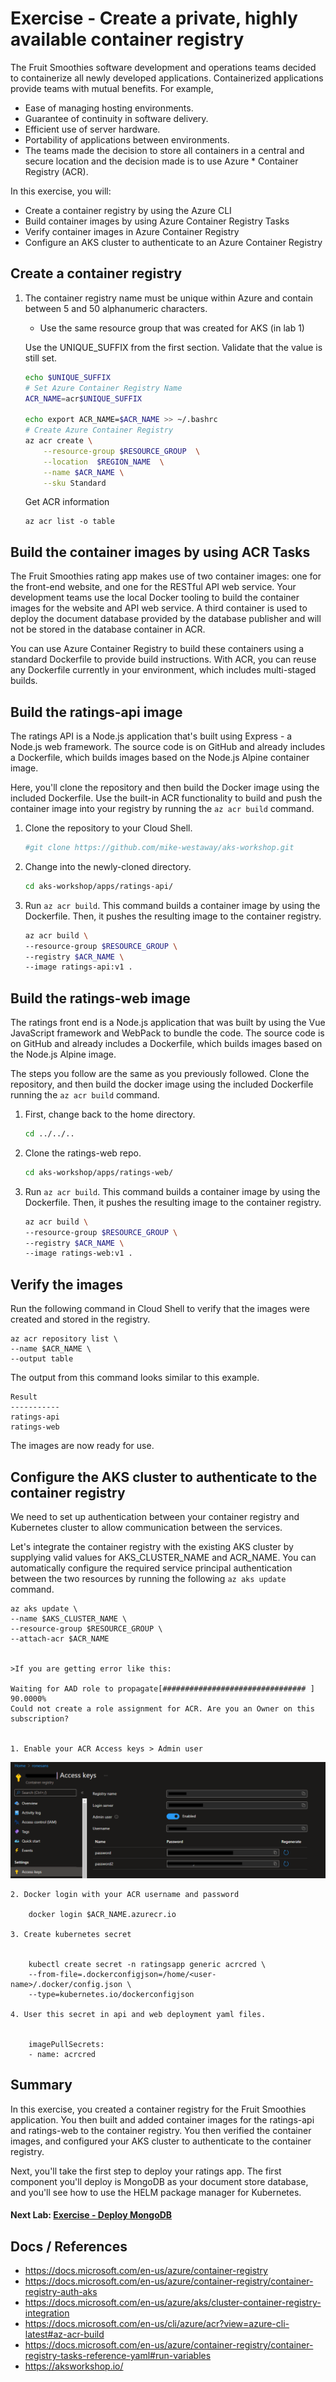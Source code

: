 Exercise - Create a private, highly available container registry
==

The Fruit Smoothies software development and operations teams decided to containerize all newly developed applications. Containerized applications provide teams with mutual benefits. For example,

* Ease of managing hosting environments.
* Guarantee of continuity in software delivery.
* Efficient use of server hardware.
* Portability of applications between environments.
* The teams made the decision to store all containers in a central and secure location and the decision made is to use Azure * Container Registry (ACR).

In this exercise, you will:

* Create a container registry by using the Azure CLI
* Build container images by using Azure Container Registry Tasks
* Verify container images in Azure Container Registry
* Configure an AKS cluster to authenticate to an Azure Container Registry

## Create a container registry

1. The container registry name must be unique       within Azure and contain between 5 and 50 alphanumeric characters.
   * Use the same resource group that was created for AKS (in lab 1)
   
   Use the UNIQUE_SUFFIX from the first section. Validate that the value is still set.
   
    ```bash
    echo $UNIQUE_SUFFIX
    # Set Azure Container Registry Name
    ACR_NAME=acr$UNIQUE_SUFFIX
   
    echo export ACR_NAME=$ACR_NAME >> ~/.bashrc
    # Create Azure Container Registry
    az acr create \
        --resource-group $RESOURCE_GROUP  \
        --location  $REGION_NAME  \
        --name $ACR_NAME \
        --sku Standard
    ```

    Get ACR information
    ```
    az acr list -o table
    ```
## Build the container images by using ACR Tasks
The Fruit Smoothies rating app makes use of two container images: one for the front-end website, and one for the RESTful API web service. Your development teams use the local Docker tooling to build the container images for the website and API web service. A third container is used to deploy the document database provided by the database publisher and will not be stored in the database container in ACR.

You can use Azure Container Registry to build these containers using a standard Dockerfile to provide build instructions. With ACR, you can reuse any Dockerfile currently in your environment, which includes multi-staged builds.

## Build the ratings-api image
The ratings API is a Node.js application that's built using Express - a Node.js web framework. The source code is on GitHub and already includes a Dockerfile, which builds images based on the Node.js Alpine container image.

Here, you'll clone the repository and then build the Docker image using the included Dockerfile. Use the built-in ACR functionality to build and push the container image into your registry by running the `az acr build` command.

1. Clone the repository to your Cloud Shell.

    ```bash
    #git clone https://github.com/mike-westaway/aks-workshop.git
    ```
2. Change into the newly-cloned directory.

    ```bash
    cd aks-workshop/apps/ratings-api/
    ```

3. Run `az acr build`. This command builds a container image by using the Dockerfile. Then, it pushes the resulting image to the container registry.

    ```bash
    az acr build \
    --resource-group $RESOURCE_GROUP \
    --registry $ACR_NAME \
    --image ratings-api:v1 .
    ```
## Build the ratings-web image
The ratings front end is a Node.js application that was built by using the Vue JavaScript framework and WebPack to bundle the code. The source code is on GitHub and already includes a Dockerfile, which builds images based on the Node.js Alpine image.

The steps you follow are the same as you previously followed. Clone the repository, and then build the docker image using the included Dockerfile running the `az acr build` command.


1. First, change back to the home directory.

    ```bash
    cd ../../..
    ```
2. Clone the ratings-web repo.

    ```bash
    cd aks-workshop/apps/ratings-web/
    ```

3. Run `az acr build`. This command builds a container image by using the Dockerfile. Then, it pushes the resulting image to the container registry.

    ```bash
    az acr build \
    --resource-group $RESOURCE_GROUP \
    --registry $ACR_NAME \
    --image ratings-web:v1 .
    ```

## Verify the images
Run the following command in Cloud Shell to verify that the images were created and stored in the registry.

    
    az acr repository list \
    --name $ACR_NAME \
    --output table
    
The output from this command looks similar to this example.

    
    Result
    -----------
    ratings-api
    ratings-web
    
The images are now ready for use.



## Configure the AKS cluster to authenticate to the container registry

We need to set up authentication between your container registry and Kubernetes cluster to allow communication between the services.

Let's integrate the container registry with the existing AKS cluster by supplying valid values for AKS_CLUSTER_NAME and ACR_NAME. You can automatically configure the required service principal authentication between the two resources by running the following `az aks update` command.

    az aks update \
    --name $AKS_CLUSTER_NAME \
    --resource-group $RESOURCE_GROUP \
    --attach-acr $ACR_NAME
    

    >If you are getting error like this:

    Waiting for AAD role to propagate[################################ ] 90.0000%
    Could not create a role assignment for ACR. Are you an Owner on this subscription?   
    

    1. Enable your ACR Access keys > Admin user

![ACR Access keys ](/labs/azure-container-registry/enable-adminuser.png "ACR Access keys ")

    2. Docker login with your ACR username and password

        docker login $ACR_NAME.azurecr.io
        
    3. Create kubernetes secret


        kubectl create secret -n ratingsapp generic acrcred \
        --from-file=.dockerconfigjson=/home/<user-name>/.docker/config.json \
        --type=kubernetes.io/dockerconfigjson

    4. User this secret in api and web deployment yaml files.


        imagePullSecrets:
        - name: acrcred


## Summary

In this exercise, you created a container registry for the Fruit Smoothies application. You then built and added container images for the ratings-api and ratings-web to the container registry. You then verified the container images, and configured your AKS cluster to authenticate to the container registry.

Next, you'll take the first step to deploy your ratings app. The first component you'll deploy is MongoDB as your document store database, and you'll see how to use the HELM package manager for Kubernetes.

#### Next Lab: [Exercise - Deploy MongoDB](../deploy-mongodb/README.md)

## Docs / References
* https://docs.microsoft.com/en-us/azure/container-registry
* https://docs.microsoft.com/en-us/azure/container-registry/container-registry-auth-aks
* https://docs.microsoft.com/en-us/azure/aks/cluster-container-registry-integration
* https://docs.microsoft.com/en-us/cli/azure/acr?view=azure-cli-latest#az-acr-build
* https://docs.microsoft.com/en-us/azure/container-registry/container-registry-tasks-reference-yaml#run-variables
* https://aksworkshop.io/
